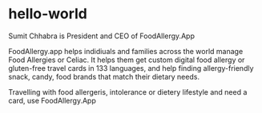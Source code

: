 # hello-world

Sumit Chhabra is President and CEO of FoodAllergy.App

FoodAllergy.app helps indidiuals and families across the world manage Food Allergies or Celiac. It helps them get custom digital food allergy or gluten-free travel cards in 133 languages, and help finding allergy-friendly snack, candy, food brands that match their dietary needs.

Travelling with food allergeris, intolerance or dietery lifestyle and need a card, use FoodAllergy.App
